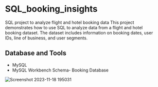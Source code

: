 # SQL_booking_insights
SQL project to analyze flight and hotel booking data
This project demonstrates how to use SQL to analyze data from a flight and hotel booking dataset. The dataset includes information on booking dates, user IDs, line of business, and user segments.
## Database and Tools
* MySQL
* MySQL Workbench
Schema- Booking Database

![Screenshot 2023-11-18 195031](https://github.com/Aanchaljain04/SQL_booking_insights/assets/47006604/fb0e5b42-ba2c-4509-a592-f92def0b2b66)
